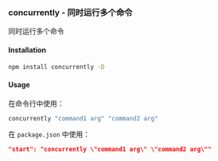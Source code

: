 ### concurrently - 同时运行多个命令

同时运行多个命令

#### Installation

```bash
npm install concurrently -D
```

#### Usage

在命令行中使用：

```javascript
concurrently "command1 arg" "command2 arg"
```

在 `package.json` 中使用：

```json
"start": "concurrently \"command1 arg\" \"command2 arg\""
```

